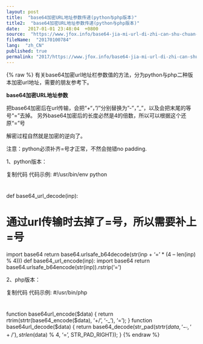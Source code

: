 ```yaml
---
layout: post
title:  "base64加密URL地址参数传递(python与php版本)"
title2:  "base64加密URL地址参数传递(python与php版本)"
date:   2017-01-01 23:48:04  +0800
source:  "https://www.jfox.info/base64-jia-mi-url-di-zhi-can-shu-chuan-di-python-yu-php-ban-ben.html"
fileName:  "20170100784"
lang:  "zh_CN"
published: true
permalink: "2017/https://www.jfox.info/base64-jia-mi-url-di-zhi-can-shu-chuan-di-python-yu-php-ban-ben.html"
---
```

{% raw %}
有关base64加密url地址栏参数值的方法，分为python与php二种版本加密url地址，需要的朋友参考下。

**base64加密URL地址参数**

把base64加密后在url传输，会把“+“，”/”分别替换为”-”，”_”，以及会把末尾的等号“=”去掉。
另外base64加密后的长度必然是4的倍数，所以可以根据这个还原“=”号

解密过程自然就是加密的逆向了。

注意：python必须补齐=号才正常，不然会抛错no padding.

1、python版本：

复制代码 代码示例: #!/usr/bin/env python
#
def base64_url_decode(inp):
# 通过url传输时去掉了=号，所以需要补上=号
import base64
return base64.urlsafe_b64decode(str(inp + ‘=’ * (4 – len(inp) % 4)))
def base64_url_encode(inp):
import base64
return base64.urlsafe_b64encode(str(inp)).rstrip(‘=’)

2、php版本：

复制代码 代码示例: #/usr/bin/php
#
function base64url_encode($data) { 
return rtrim(strtr(base64_encode($data), ‘+/’, ‘-_’), ‘=’); 
} 
function base64url_decode($data) { 
return base64_decode(str_pad(strtr($data, ‘-_’, ‘+/’), strlen($data) % 4, ‘=’, STR_PAD_RIGHT)); 
}
{% endraw %}
